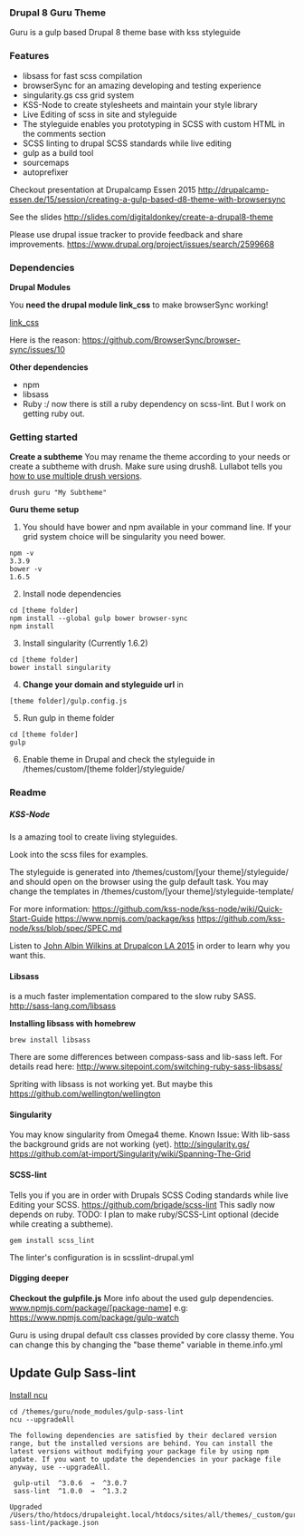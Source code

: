 ### Drupal 8 Guru Theme

Guru is a gulp based Drupal 8 theme base with kss styleguide
 
### Features

- libsass for fast scss compilation
- browserSync for an amazing developing and testing experience
- singularity.gs css grid system
- KSS-Node to create stylesheets and maintain your style library
- Live Editing of scss in site and styleguide
- The styleguide enables you prototyping in SCSS with custom HTML in the comments section
- SCSS linting to drupal SCSS standards while live editing
- gulp as a build tool
- sourcemaps
- autoprefixer


Checkout presentation at Drupalcamp Essen 2015
http://drupalcamp-essen.de/15/session/creating-a-gulp-based-d8-theme-with-browsersync

See the slides
http://slides.com/digitaldonkey/create-a-drupal8-theme

Please use drupal issue tracker to provide feedback and share improvements. 
https://www.drupal.org/project/issues/search/2599668


### Dependencies

**Drupal Modules**

You  **need the drupal module link_css** to make browserSync working!

[link_css](https://www.drupal.org/project/link_css)

Here is the reason:
https://github.com/BrowserSync/browser-sync/issues/10

**Other dependencies**

- npm
- libsass
- Ruby :/ now there is still a ruby dependency on scss-lint. But I work on getting ruby out.


### Getting started

**Create a subtheme**
You may rename the theme according to your needs or create a subtheme with drush.
Make sure using drush8. Lullabot tells you [how to use multiple drush versions](https://www.lullabot.com/articles/switching-drush-versions).
 
```
drush guru "My Subtheme" 
```

**Guru theme setup**

1) You should have bower and npm available in your command line.
If your grid system choice will be singularity you need bower.
```
npm -v
3.3.9
bower -v
1.6.5
```

2) Install node dependencies
```
cd [theme folder]
npm install --global gulp bower browser-sync
npm install 
```

3) Install singularity (Currently 1.6.2)
```
cd [theme folder]
bower install singularity
```

4) **Change your domain and styleguide url** in
```
[theme folder]/gulp.config.js
```

5) Run gulp in theme folder
```
cd [theme folder]
gulp
```

6) Enable theme in Drupal
and check the styleguide in /themes/custom/[theme folder]/styleguide/




### Readme


##### KSS-Node
Is a amazing tool to create living styleguides.

Look into the scss files for examples. 

The styleguide is generated into 
/themes/custom/[your theme]/styleguide/
and should open on the browser using the gulp default task.
You may change the templates in 
/themes/custom/[your theme]/styleguide-template/

For more information: 
https://github.com/kss-node/kss-node/wiki/Quick-Start-Guide
https://www.npmjs.com/package/kss
https://github.com/kss-node/kss/blob/spec/SPEC.md

Listen to [John Albin Wilkins at Drupalcon LA 2015](https://www.youtube.com/watch?v=y5coJloNutU) in order to learn why you want this. 

#### Libsass
is a much faster implementation compared to the slow ruby SASS.
http://sass-lang.com/libsass

**Installing libsass with homebrew**
```
brew install libsass
```

There are some differences between compass-sass and lib-sass left.
For details read here:
http://www.sitepoint.com/switching-ruby-sass-libsass/

Spriting with libsass is not working yet.
But maybe this https://github.com/wellington/wellington

#### Singularity
You may know singularity from Omega4 theme.
Known Issue: With lib-sass the background grids are not working (yet).
http://singularity.gs/
https://github.com/at-import/Singularity/wiki/Spanning-The-Grid

#### SCSS-lint
Tells you  if you are in order with Drupals SCSS Coding standards while live 
Editing your SCSS.
https://github.com/brigade/scss-lint
This sadly now depends on ruby. 
TODO: I plan to make ruby/SCSS-Lint optional (decide while creating a subtheme).  
```
gem install scss_lint
```
The linter's configuration is in scsslint-drupal.yml 

#### Digging deeper
**Checkout the gulpfile.js**
More info about the used gulp dependencies.
www.npmjs.com/package/[package-name]
e.g: https://www.npmjs.com/package/gulp-watch

Guru is using drupal default css classes provided by core classy theme.
You can change this by changing the "base theme" variable in theme.info.yml


## Update Gulp Sass-lint
[Install ncu](https://www.npmjs.com/package/npm-check-updates)

```
cd /themes/guru/node_modules/gulp-sass-lint
ncu --upgradeAll

The following dependencies are satisfied by their declared version range, but the installed versions are behind. You can install the latest versions without modifying your package file by using npm update. If you want to update the dependencies in your package file anyway, use --upgradeAll.

 gulp-util  ^3.0.6  →  ^3.0.7
 sass-lint  ^1.0.0  →  ^1.3.2

Upgraded /Users/tho/htdocs/drupaleight.local/htdocs/sites/all/themes/_custom/guru/node_modules/gulp-sass-lint/package.json
```
